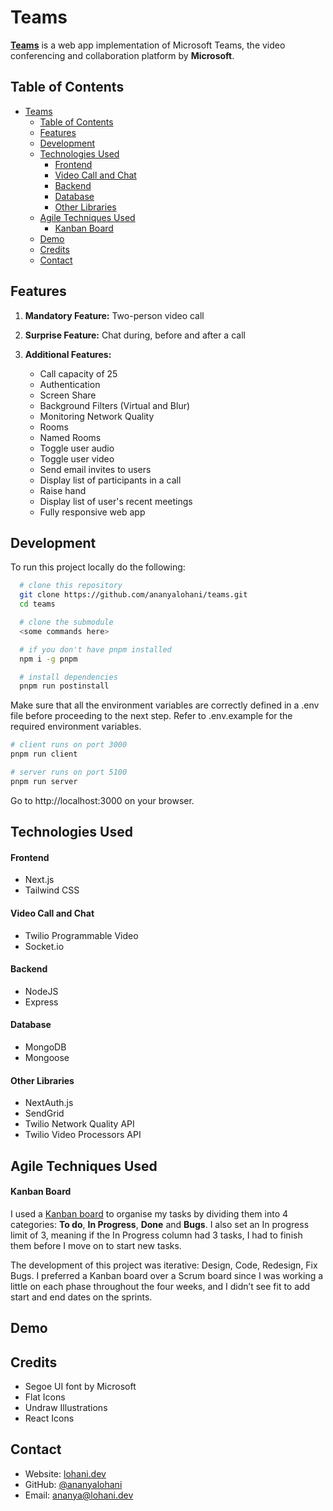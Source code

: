 # Teams

[**Teams**](https://msft.lohani.dev) is a web app implementation of Microsoft Teams, the video conferencing and collaboration platform by **Microsoft**.

## Table of Contents

- [Teams](#teams)
  - [Table of Contents](#table-of-contents)
  - [Features](#features)
  - [Development](#development)
  - [Technologies Used](#technologies-used)
      - [Frontend](#frontend)
      - [Video Call and Chat](#video-call-and-chat)
      - [Backend](#backend)
      - [Database](#database)
      - [Other Libraries](#other-libraries)
  - [Agile Techniques Used](#agile-techniques-used)
      - [Kanban Board](#kanban-board)
  - [Demo](#demo)
  - [Credits](#credits)
  - [Contact](#contact)

## Features

1. **Mandatory Feature:** Two-person video call

2. **Surprise Feature:** Chat during, before and after a call

3. **Additional Features:**
   - Call capacity of 25
   - Authentication
   - Screen Share
   - Background Filters (Virtual and Blur)
   - Monitoring Network Quality
   - Rooms
   - Named Rooms
   - Toggle user audio
   - Toggle user video
   - Send email invites to users
   - Display list of participants in a call
   - Raise hand
   - Display list of user's recent meetings
   - Fully responsive web app

## Development

To run this project locally do the following:

```bash
  # clone this repository
  git clone https://github.com/ananyalohani/teams.git
  cd teams

  # clone the submodule
  <some commands here>

  # if you don't have pnpm installed
  npm i -g pnpm

  # install dependencies
  pnpm run postinstall
```

Make sure that all the environment variables are correctly defined in a .env file before proceeding to the next step. Refer to .env.example for the required environment variables.

```bash
# client runs on port 3000
pnpm run client

# server runs on port 5100
pnpm run server
```

Go to http://localhost:3000 on your browser.

## Technologies Used

#### Frontend

- Next.js
- Tailwind CSS

#### Video Call and Chat

- Twilio Programmable Video
- Socket.io

#### Backend

- NodeJS
- Express

#### Database

- MongoDB
- Mongoose

#### Other Libraries

- NextAuth.js
- SendGrid
- Twilio Network Quality API
- Twilio Video Processors API

## Agile Techniques Used

#### Kanban Board

I used a [Kanban board](<(https://github.com/users/ananyalohani/projects/2)>) to organise my tasks by dividing them into 4 categories: **To do**, **In Progress**, **Done** and **Bugs**. I also set an In progress limit of 3, meaning if the In Progress column had 3 tasks, I had to finish them before I move on to start new tasks.

The development of this project was iterative: Design, Code, Redesign, Fix Bugs. I preferred a Kanban board over a Scrum board since I was working a little on each phase throughout the four weeks, and I didn’t see fit to add start and end dates on the sprints.

## Demo

## Credits

- Segoe UI font by Microsoft
- Flat Icons
- Undraw Illustrations
- React Icons

## Contact

- Website: [lohani.dev](https://lohani.dev/)
- GitHub: [@ananyalohani](https://github.com/ananyalohani/)
- Email: [ananya@lohani.dev](mailto:ananya@lohani.dev)

